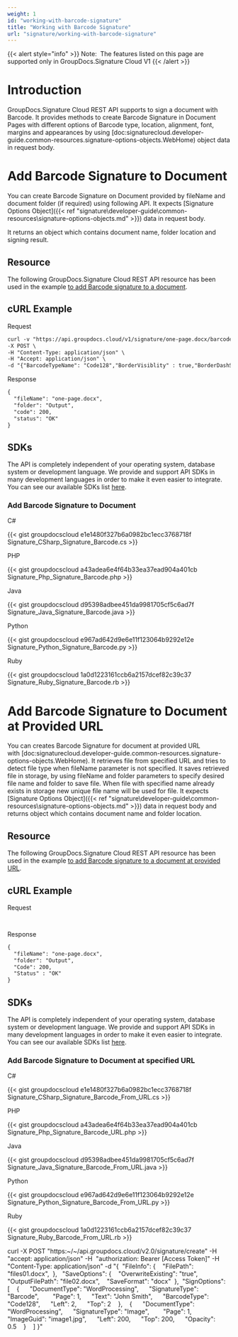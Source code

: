 ```yaml
---
weight: 1
id: "working-with-barcode-signature"
title: "Working with Barcode Signature"
url: "signature/working-with-barcode-signature"
---
```


{{< alert style="info" >}}
Note:  The features listed on this page are supported only in GroupDocs.Signature Cloud V1
{{< /alert >}}










# Introduction #

GroupDocs.Signature Cloud REST API supports to sign a document with Barcode. It provides methods to create Barcode Signature in Document Pages with different options of Barcode type, location, alignment, font, margins and appearances by using [doc:signaturecloud.developer-guide.common-resources.signature-options-objects.WebHome) object data in request body.

# Add Barcode Signature to Document #

You can create Barcode Signature on Document provided by fileName and document folder (if required) using following API. It expects [Signature Options Object]({{< ref "signature\developer-guide\common-resources\signature-options-objects.md" >}}) data in request body.

It returns an object which contains document name, folder location and signing result.

## Resource ##

The following GroupDocs.Signature Cloud REST API resource has been used in the example [to add Barcode signature to a document](https://apireference.groupdocs.cloud/signature/#!/Signing/PostBarcode).

## cURL Example ##





 Request

```html 
curl -v "https://api.groupdocs.cloud/v1/signature/one-page.docx/barcode" \
-X POST \
-H "Content-Type: application/json" \
-H "Accept: application/json" \
-d "{"BarcodeTypeName": "Code128","BorderVisiblity" : true,"BorderDashStyle" : "DashDotDot","BorderWeight" : 1,"Opacity" : 0.5,"Margin": {"All": 0,"Left": 0,"Top": 0,"Right": 0,"Bottom": 0},"SheetNumber": 1,"RowNumber": 11,"ColumnNumber": 22,"BorderVisiblity": true,"BorderDashStyle": 5,"BorderTransparency": 0.0,"BorderWeight": 1.0,"BackgroundTransparency": 0.1,"SignatureImplementation": "TextStamp","Text": "John Smith","Width": 100,"Height": 100,"LocationMeasureType": "Pixels","SizeMeasureType": "Pixels","RotationAngle": 0,"HorizontalAlignment": "Right","VerticalAlignment": "Center","MarginMeasureType": "Pixels","SignAllPages": false,"Font": {"FontFamily": "Times New Roman","FontSize": 14.0,"Bold": false,"Italic": false,"Underline": false},"ForeColor": {"Web": "Black"},"BorderColor": {"Web": "Black"},"BackgroundColor": {"Web": "OrangeRed"},"OptionsType": "WordsSignBarcodeOptionsData"}" -H "authorization: Bearer _0zqJ6w3enMdpEw5C6ZKm3lgYvHell1lHdx3vztekvBpCbZGqMvMplrKNrsVXih9Xe6738GSej2hb0BnwKVVz-ANEOnW0bGqjeiJcEySo2Y9-9VZ1K_rs_p4zZcsMoGNuDkL9G4rowGX9Wd1frChwRXzsJCpJUs9G5fGK-0kochaFTVdMgoOHU8JjUOQ5wiu-_ZQSbR0bMKRamxEyc_P_gv9NU7LTJQTCrP1SIJwem1WTX7GaTr8JRUYE0zsXH2vHUkJ1rNh-1RPblqE6wwrfxkklTCGxAWTxvoaSG-Ax-h2Zl9nZkBCAjS48zzz2kqIWS-K5WUmGPP9hAWQL00_deMB0Qi7xqvf2MWoJ831mFnyse-ZQ80fAqPyFBdYpS-xVFC0Uuc8rVHehydCxD0_oIJWkCU_GuDJpNMv6q4IpM-1RzFn"

 ```




 Response

```html 
{
  "fileName": "one-page.docx",
  "folder": "Output",
  "code": 200,
  "status": "OK"
}
 ```






## SDKs ##

The API is completely independent of your operating system, database system or development language. We provide and support API SDKs in many development languages in order to make it even easier to integrate. You can see our available SDKs list [here](https://github.com/groupdocs-signature-cloud).

### Add Barcode Signature to Document ###





 C#




{{< gist groupdocscloud e1e1480f327b6a0982bc1ecc3768718f Signature_CSharp_Signature_Barcode.cs >}}







 PHP




{{< gist groupdocscloud a43adea6e4f64b33ea37ead904a401cb Signature_Php_Signature_Barcode.php >}}







 Java




{{< gist groupdocscloud d95398adbee451da9981705cf5c6ad7f Signature_Java_Signature_Barcode.java >}}







 Python




{{< gist groupdocscloud e967ad642d9e6e11f123064b9292e12e Signature_Python_Signature_Barcode.py >}}







 Ruby




{{< gist groupdocscloud 1a0d1223161ccb6a2157dcef82c39c37 Signature_Ruby_Signature_Barcode.rb >}}









# Add Barcode Signature to Document at Provided URL #

You can creates Barcode Signature for document at provided URL with [doc:signaturecloud.developer-guide.common-resources.signature-options-objects.WebHome). It retrieves file from specified URL and tries to detect file type when fileName parameter is not specified. It saves retrieved file in storage, by using fileName and folder parameters to specify desired file name and folder to save file. When file with specified name already exists in storage new unique file name will be used for file. It expects [Signature Options Object]({{< ref "signature\developer-guide\common-resources\signature-options-objects.md" >}}) data in request body and returns object which contains document name and folder location.

## Resource ##

The following GroupDocs.Signature Cloud REST API resource has been used in the example [to add Barcode signature to a document at provided URL](https://apireference.groupdocs.cloud/signature/#!/Signing/PostBarcodeFromUrl).

## cURL Example ##





 Request

```html 
 
 ```




 Response

```html 
{
  "fileName": "one-page.docx",
  "folder": "Output",
  "Code": 200,
  "Status" : "OK"
}
 ```






## SDKs ##

The API is completely independent of your operating system, database system or development language. We provide and support API SDKs in many development languages in order to make it even easier to integrate. You can see our available SDKs list [here](https://github.com/groupdocs-signature-cloud).

### Add Barcode Signature to Document at specified URL ###





 C#




{{< gist groupdocscloud e1e1480f327b6a0982bc1ecc3768718f Signature_CSharp_Signature_Barcode_From_URL.cs >}}







 PHP




{{< gist groupdocscloud a43adea6e4f64b33ea37ead904a401cb Signature_Php_Signature_Barcode_URL.php >}}







 Java




{{< gist groupdocscloud d95398adbee451da9981705cf5c6ad7f Signature_Java_Signature_Barcode_From_URL.java >}}







 Python




{{< gist groupdocscloud e967ad642d9e6e11f123064b9292e12e Signature_Python_Signature_Barcode_From_URL.py >}}







 Ruby




{{< gist groupdocscloud 1a0d1223161ccb6a2157dcef82c39c37 Signature_Ruby_Barcode_From_URL.rb >}}







 

curl -X POST "https:~/~/api.groupdocs.cloud/v2.0/signature/create" -H  "accept: application/json" -H  "authorization: Bearer [Access Token]" -H  "Content-Type: application/json" -d "{  \"FileInfo\": {    \"FilePath\": \"files01.docx\",  },   \"SaveOptions\": {    \"OverwriteExisting\": \"true\",    \"OutputFilePath\": \"file02.docx\",    \"SaveFormat\": \"docx\"  },  \"SignOptions\":   [    {      \"DocumentType\": \"WordProcessing\",      \"SignatureType\": \"Barcode\",        \"Page\": 1,      \"Text\": \"John Smith\",      \"BarcodeType\": \"Code128\",      \"Left\": 2,      \"Top\": 2    },    {      \"DocumentType\": \"WordProcessing\",      \"SignatureType\": \"Image\",        \"Page\": 1,      \"ImageGuid\": \"image1.jpg\",      \"Left\": 200,      \"Top\": 200,      \"Opacity\": 0.5    }    ] }"